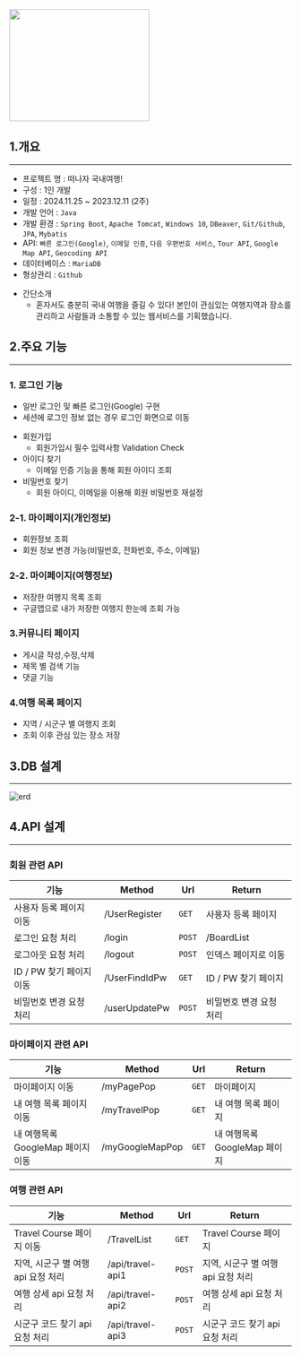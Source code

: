 <img src="https://github.com/user-attachments/assets/7f90b44a-2fa0-4105-9160-deee8c49b50b" width="250" height="200" />

## 1.개요
***
* 프로젝트 명 : 떠나자 국내여행!
* 구성 : 1인 개발
* 일정 : 2024.11.25 ~ 2023.12.11 (2주) 
* 개발 언어 : `Java`
* 개발 환경 : `Spring Boot`, `Apache Tomcat`, `Windows 10`, `DBeaver`, `Git/Github`, `JPA`, `Mybatis`
* API: `빠른 로그인(Google)`, `이메일 인증`, `다음 우편번호 서비스`, `Tour API`, `Google Map API`, `Geocoding API`
* 데이터베이스 : `MariaDB`
* 형상관리 : `Github`
+ 간단소개
  + 혼자서도 충분히 국내 여행을 즐길 수 있다! 본인이 관심있는 여행지역과 장소를 관리하고 사람들과 소통할 수 있는 웹서비스를 기획했습니다.

## 2.주요 기능
***
### 1. 로그인 기능
* 일반 로그인 및 빠른 로그인(Google) 구현
* 세션에 로그인 정보 없는 경우 로그인 화면으로 이동
+ 회원가입
  + 회원가입시 필수 입력사항 Validation Check
+ 아이디 찾기
  + 이메일 인증 기능을 통해 회원 아이디 조회
+ 비밀번호 찾기
  + 회원 아이디, 이메일을 이용해 회원 비밀번호 재설정
### 2-1. 마이페이지(개인정보)
* 회원정보 조회
* 회원 정보 변경 가능(비밀번호, 전화번호, 주소, 이메일)
### 2-2. 마이페이지(여행정보)
* 저장한 여행지 목록 조회
* 구글맵으로 내가 저장한 여행지 한눈에 조회 가능
### 3.커뮤니티 페이지
* 게시글 작성,수정,삭제
* 제목 별 검색 기능
* 댓글 기능
### 4.여행 목록 페이지
* 지역 / 시군구 별 여행지 조회
* 조회 이후 관심 있는 장소 저장

## 3.DB 설계
***
![erd](https://github.com/user-attachments/assets/4803bd68-760d-4914-8dbe-d8bf6be1b1b1)
## 4.API 설계
***
### 회원 관련 API
| 기능 | Method | Url | Return |
| --- | --- | --- | --- |
| 사용자 등록 페이지 이동 | /UserRegister | `GET` | 사용자 등록 페이지 |
| 로그인 요청 처리 | /login | `POST` | /BoardList |
| 로그아웃 요청 처리 | /logout | `POST` | 인덱스 페이지로 이동 |
| ID / PW 찾기 페이지 이동 | /UserFindIdPw | `GET` |  ID / PW 찾기 페이지 |
| 비밀번호 변경 요청 처리 | /userUpdatePw | `POST` |  비밀번호 변경 요청 처리 |


### 마이페이지 관련 API
| 기능 | Method | Url | Return |
| --- | --- | --- | --- |
|  마이페이지 이동 | /myPagePop | `GET` | 마이페이지 |
| 내 여행 목록 페이지 이동 | /myTravelPop | `GET` | 내 여행 목록 페이지 |
| 내 여행목록 GoogleMap 페이지 이동 | /myGoogleMapPop | `GET` | 내 여행목록 GoogleMap 페이지 |

### 여행 관련 API
| 기능 | Method | Url | Return |
| --- | --- | --- | --- |
| Travel Course 페이지 이동 | /TravelList | `GET` | Travel Course 페이지 |
| 지역, 시군구 별 여행 api 요청 처리 | /api/travel-api1 | `POST` | 지역, 시군구 별 여행 api 요청 처리 |
| 여행 상세 api 요청 처리 | /api/travel-api2 | `POST` | 여행 상세 api 요청 처리 |
| 시군구 코드 찾기 api 요청 처리 | /api/travel-api3 | `POST` | 시군구 코드 찾기 api 요청 처리 |
